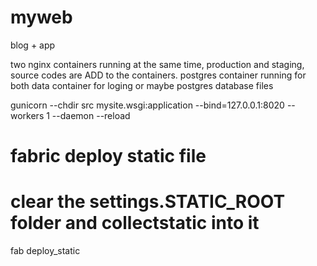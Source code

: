 # myweb
blog + app

two nginx containers running at the same time, production and staging, source codes are ADD to the containers.
postgres container running for both
data container for loging or maybe postgres database files


gunicorn --chdir src mysite.wsgi:application --bind=127.0.0.1:8020 --workers 1 --daemon --reload

# fabric deploy static file
# clear the settings.STATIC_ROOT folder and collectstatic into it
fab deploy_static
